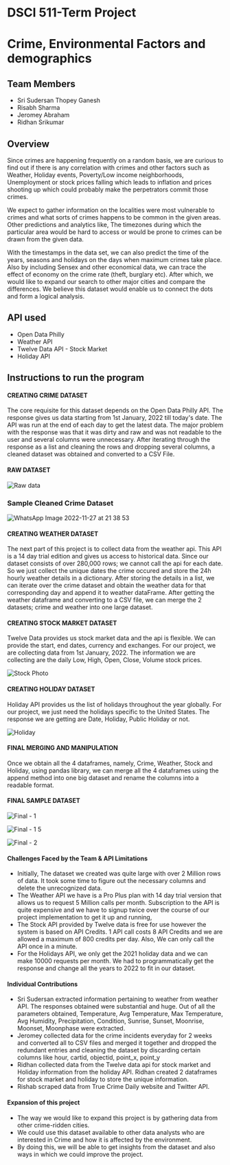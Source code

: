 # DSCI 511-Term Project
# Crime, Environmental Factors and demographics

## Team Members
- Sri Sudersan Thopey Ganesh
- Risabh Sharma
- Jeromey Abraham
- Ridhan Srikumar

## Overview

Since crimes are happening frequently on a random basis, we are curious to find out if there is any correlation with crimes and other factors such as Weather, Holiday events, Poverty/Low income neighborhoods, Unemployment or stock prices falling which leads to inflation and prices shooting up which could probably make the perpetrators commit those crimes.

We expect to gather information on the localities were most vulnerable to crimes and what sorts of crimes happens to be common in the given areas. Other predictions and analytics like, The timezones during which the particular area would be hard to access or would be prone to crimes can be drawn from the given data.

With the timestamps in the data set, we can also predict the time of the years, seasons and holidays on the days when maximum crimes take place. Also by including Sensex and other economical data, we can trace the effect of economy on the crime rate (theft, burglary etc). After which, we would like to expand our search to other major cities and compare the differences. We believe this dataset would enable us to connect the dots and form a logical analysis.

## API used
- Open Data Philly
- Weather API 
- Twelve Data API - Stock Market
- Holiday API

## Instructions to run the program

#### CREATING CRIME DATASET
The core requisite for this dataset depends on the Open Data Philly API. The response gives us data starting from 1st January, 2022 till today's date. 
The API was run at the end of each day to get the latest data. 
The major problem with the response was that it was dirty and raw and was not readable to the user and several columns were unnecessary.
After iterating through the response as a list and cleaning the rows and dropping several columns, a cleaned dataset was obtained and converted to a CSV File.

#### RAW DATASET
![Raw data](https://user-images.githubusercontent.com/59435391/204218311-69204ab5-501e-4850-8dbb-4fdbd6702667.jpeg)


### Sample Cleaned Crime Dataset

![WhatsApp Image 2022-11-27 at 21 38 53](https://user-images.githubusercontent.com/59435391/204214117-b9aa6a8e-cf64-4e53-8017-5f02ab86766a.jpeg)


#### CREATING WEATHER DATASET
The next part of this project is to collect data from the weather api. This API is a 14 day trial edition and gives us access to historical data. Since our dataset consists of over 280,000 rows; we cannot call the api for each date. So we just collect the unique dates the crime occured and store the 24h hourly weather details in a dictionary. After storing the details in a list, we can iterate over the crime dataset and obtain the weather data for that corresponding day and append it to weather dataFrame. After getting the weather dataframe and converting to a CSV file, we can merge the 2 datasets; crime and weather into one large dataset.


#### CREATING STOCK MARKET DATASET
Twelve Data provides us stock market data and the api is flexible. We can provide the start, end dates, currency and exchanges. For our project, we are collecting data from 1st January, 2022. The information we are collecting are the daily Low, High, Open, Close, Volume stock prices.

![Stock Photo](https://user-images.githubusercontent.com/59435391/204216359-dad6c174-8818-4fd0-a8f5-4206eb739439.PNG)




#### CREATING HOLIDAY DATASET
Holiday API provides us the list of holidays throughout the year globally. For our project, we just need the holidays specific to the United States. The response we are getting are Date, Holiday, Public Holiday or not.

![Holiday](https://user-images.githubusercontent.com/59435391/204216867-822c05ab-2908-428c-b99e-2c8d6e54a665.PNG)

#### FINAL MERGING AND MANIPULATION
Once we obtain all the 4 dataframes, namely, Crime, Weather, Stock and Holiday, using pandas library, we can merge all the 4 dataframes using the append method into one big dataset and rename the columns into a readable format.

#### FINAL SAMPLE DATASET
![Final - 1](https://user-images.githubusercontent.com/59435391/204217489-7a50c35e-d8e9-47e4-93da-d3709a58630d.jpeg)



![Final - 1 5](https://user-images.githubusercontent.com/59435391/204219191-1eb095ae-5e1e-48b1-be9a-db94238975e8.PNG)



![Final - 2](https://user-images.githubusercontent.com/59435391/204217503-db6b9f3c-d1c0-4828-a04d-662cd597a1a9.jpeg)

#### Challenges Faced by the Team & API Limitations

- Initially, The dataset we created was quite large with over 2 Million rows of data. It took some time to figure out the necessary columns and delete the unrecognized data. 
- The Weather API we have is a Pro Plus plan with 14 day trial version that allows us to request 5 Million calls per month. Subscription to the API is quite expensive and we have to signup twice over the course of our project implementation to get it up and running,
- The Stock API provided by Twelve data is free for use however the system is based on API Credits. 1 API call costs 8 API Credits and we are allowed a maximum of 800 credits per day. Also, We can only call the API once in a minute.
- For the Holidays API, we only get the 2021 holiday data and we can make 10000 requests per month. We had to programmatically get the response and change all the years to 2022 to fit in our dataset.


#### Individual Contributions
- Sri Sudersan extracted information pertaining to weather from weather API. The responses obtained were substantial and huge. Out of all the parameters obtained, Temperature, Avg Temperature, Max Temperature, Avg Humidity, Precipitation, Condition, Sunrise, Sunset, Moonrise, Moonset, Moonphase were extracted.
- Jeromey collected data for the crime incidents everyday for 2 weeks and converted all to CSV files and merged it together and dropped the redundant entries and cleaning the dataset by discarding certain columns like hour, cartid, objectid, point_x, point_y
- Ridhan collected data from the Twelve data api for stock market and Holiday information from the holiday API. Ridhan created 2 dataframes for stock market and holiday to store the unique information. 
- Rishab scraped data from True Crime Daily website and Twitter API. 


#### Expansion of this project
- The way we would like to expand this project is by gathering data from other crime-ridden cities.
- We could use this dataset available to other data analysts who are interested in Crime and how it is affected by the environment.
- By doing this, we will be able to get insights from the dataset and also ways in which we could improve the project.
